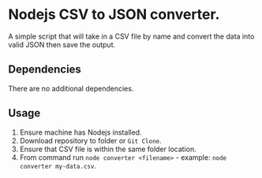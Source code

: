 # Nodejs CSV to JSON converter.
A simple script that will take in a CSV file by name and convert the data into valid JSON then save the output.

## Dependencies
There are no additional dependencies.

## Usage
1. Ensure machine has Nodejs installed.
2. Download repository to folder or `Git Clone`.
3. Ensure that CSV file is within the same folder location.
4. From command run `node converter <filename>` - example: `node converter my-data.csv`.
